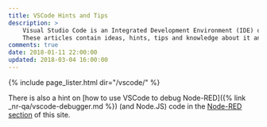 ```yaml
---
title: VSCode Hints and Tips
description: >
    Visual Studio Code is an Integrated Development Environment (IDE) or code editor that is open source and actively developed by Microsoft.
    These articles contain ideas, hints, tips and knowledge about it and how to use it.
comments: true
date: 2018-01-11 22:00:00
updated: 2018-03-04 16:00:00
---
```


{% include page_lister.html dir="/vscode/" %}

There is also a hint on [how to use VSCode to debug Node-RED]({% link _nr-qa/vscode-debugger.md %}) (and Node.JS) code in the [Node-RED section](/nr-qa) of this site.

